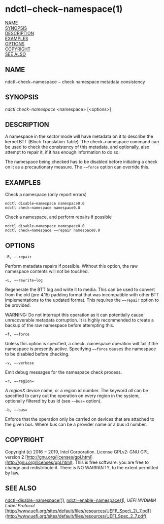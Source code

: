 # ndctl−check−namespace\(1\)

[NAME](ndctl-check-labels.md#name)  
[SYNOPSIS](ndctl-check-namespace.md#synopsis)  
[DESCRIPTION](ndctl-check-namespace.md#description)  
[EXAMPLES](ndctl-check-namespace.md#examples)  
[OPTIONS](ndctl-check-namespace.md#options)  
[COPYRIGHT](ndctl-check-namespace.md#copyright)  
[SEE ALSO](ndctl-check-namespace.md#see-also)

## NAME

ndctl−check−namespace − check namespace metadata consistency

## SYNOPSIS

_ndctl check−namespace_  &lt;namespace&gt; \[&lt;options&gt;\]

## DESCRIPTION

A namespace in the _sector_ mode will have metadata on it to describe the kernel BTT \(Block Translation Table\). The check−namespace command can be used to check the consistency of this metadata, and optionally, also attempt to repair it, if it has enough information to do so.

The namespace being checked has to be disabled before initiating a check on it as a precautionary measure. The `−−force` option can override this.

## EXAMPLES

Check a namespace \(only report errors\)

```text
ndctl disable−namespace namespace0.0
ndctl check−namespace namespace0.0
```

Check a namespace, and perform repairs if possible

```text
ndctl disable−namespace namespace0.0
ndctl check−namespace −−repair namespace0.0
```

## OPTIONS

`−R, −−repair`

Perform metadata repairs if possible. Without this option, the raw namespace contents will not be touched.

`−L, −−rewrite−log`

Regenerate the BTT log and write it to media. This can be used to convert from the old \(pre 4.15\) padding format that was incompatible with other BTT implementations to the updated format. This requires the `−−repair` option to be provided.

WARNING: Do not interrupt this operation as it can potentially cause unrecoverable metadata corruption. It is highly recommended to create a backup of the raw namespace before attempting this.

`−f, −−force`

Unless this option is specified, a check−namespace operation will fail if the namespace is presently active. Specifying `−−force` causes the namespace to be disabled before checking.

`−v, −−verbose`

Emit debug messages for the namespace check process.

`−r, −−region=`

A _regionX_ device name, or a region id number. The keyword _all_ can be specified to carry out the operation on every region in the system, optionally filtered by bus id \(see `−−bus=` option\).

`−b, −−bus=`

Enforce that the operation only be carried on devices that are attached to the given bus. Where _bus_ can be a provider name or a bus id number.

## COPYRIGHT

Copyright \(c\) 2016 − 2019, Intel Corporation. License GPLv2: GNU GPL version 2 [http://gnu.org/licenses/gpl.html](http://gnu.org/licenses/gpl.html). This is free software: you are free to change and redistribute it. There is NO WARRANTY, to the extent permitted by law.

## SEE ALSO

[ndctl−disable−namespace\(1\)](ndctl-disable-namespace.md), [ndctl−enable−namespace\(1\)](ndctl-enable-namespace.md), _UEFI NVDIMM Label Protocol_ [http://www.uefi.org/sites/default/files/resources/UEFI\_Spec\_2\_7.pdf](http://www.uefi.org/sites/default/files/resources/UEFI_Spec_2_7.pdf)

